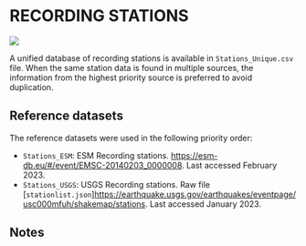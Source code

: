 # RECORDING STATIONS

![](recording_stations.png)

A unified database of recording stations is available in `Stations_Unique.csv` file.
When the same station data is found in multiple sources, the information from the highest priority source is preferred to avoid duplication.


## Reference datasets

The reference datasets were used in the following priority order:

- `Stations_ESM`: ESM Recording stations. https://esm-db.eu/#/event/EMSC-20140203_0000008. Last accessed February 2023.
- `Stations_USGS`: USGS Recording stations. Raw file [`stationlist.json`]https://earthquake.usgs.gov/earthquakes/eventpage/usc000mfuh/shakemap/stations. Last accessed January 2023.

## Notes
